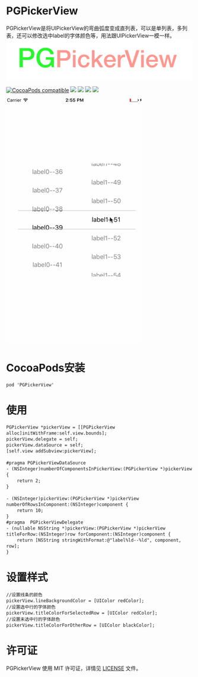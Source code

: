# PGPickerView
PGPickerView是将UIPickerView的弯曲弧度变成直列表，可以是单列表，多列表，还可以修改选中label的字体颜色等，用法跟UIPickerView一模一样。  
![](01F3FA58-E2F9-4BFF-9F49-F07BD32322DA.png)

[![CocoaPods compatible](https://img.shields.io/cocoapods/v/PGPickerView.svg)](https://cocoapods.org/pods/PGPickerView)
![](https://img.shields.io/badge/platform-iOS-red.svg) ![](https://img.shields.io/badge/language-Objective--C-orange.svg)
![](https://img.shields.io/badge/license-MIT%20License-brightgreen.svg) 
 [![](https://img.shields.io/badge/jianshu-piggybear-red.svg)](http://www.jianshu.com/u/3740632b2002)

![PGPickerView.gif](PGPickerView.gif)

# CocoaPods安装

```
pod 'PGPickerView'
```

# 使用

```
PGPickerView *pickerView = [[PGPickerView alloc]initWithFrame:self.view.bounds];
pickerView.delegate = self;
pickerView.dataSource = self;
[self.view addSubview:pickerView];

#pragma PGPickerViewDataSource
- (NSInteger)numberOfComponentsInPickerView:(PGPickerView *)pickerView {
    return 2;
}

- (NSInteger)pickerView:(PGPickerView *)pickerView numberOfRowsInComponent:(NSInteger)component {
    return 10;
}
#pragma  PGPickerViewDelegate
- (nullable NSString *)pickerView:(PGPickerView *)pickerView titleForRow:(NSInteger)row forComponent:(NSInteger)component {
    return [NSString stringWithFormat:@"label%ld--%ld", component, row];
}
```
# 设置样式
```
//设置线条的颜色
pickerView.lineBackgroundColor = [UIColor redColor]; 
//设置选中行的字体颜色
pickerView.titleColorForSelectedRow = [UIColor redColor]; 
//设置未选中行的字体颜色
pickerView.titleColorForOtherRow = [UIColor blackColor]; 

```

# 许可证

PGPickerView 使用 MIT 许可证，详情见 [LICENSE](LICENSE) 文件。